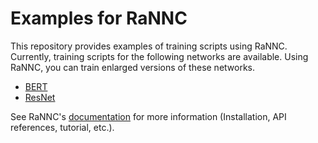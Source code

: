 # Examples for RaNNC

This repository provides examples of training scripts using RaNNC.
Currently, training scripts for the following networks are available.
Using RaNNC, you can train enlarged versions of these networks.

- [BERT](bert/README.md)
- [ResNet](resnet/README.md)

See RaNNC's [documentation](https://nict-wisdom.github.io/rannc/) for more information (Installation, API references, tutorial, etc.).
